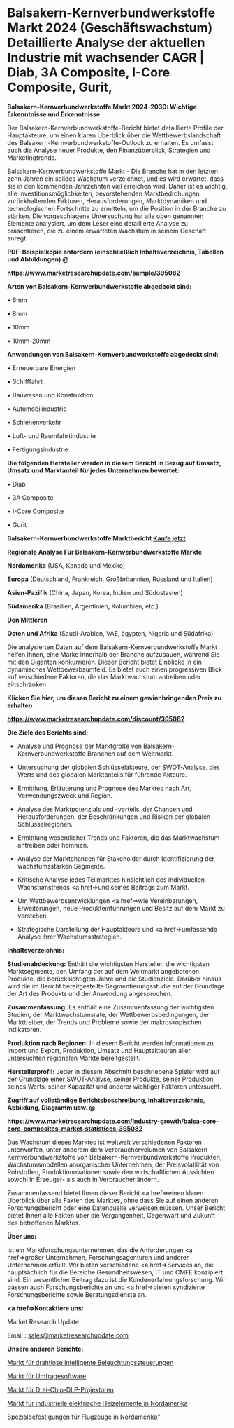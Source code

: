 # Balsakern-Kernverbundwerkstoffe Markt 2024 (Geschäftswachstum) Detaillierte Analyse der aktuellen Industrie mit wachsender CAGR | Diab, 3A Composite, I-Core Composite, Gurit, 

<strong>Balsakern-Kernverbundwerkstoffe Markt 2024-2030: Wichtige Erkenntnisse und Erkenntnisse</strong>

Der Balsakern-Kernverbundwerkstoffe-Bericht bietet detaillierte Profile der Hauptakteure, um einen klaren Überblick über die Wettbewerbslandschaft des Balsakern-Kernverbundwerkstoffe-Outlook zu erhalten. Es umfasst auch die Analyse neuer Produkte, den Finanzüberblick, Strategien und Marketingtrends.

Balsakern-Kernverbundwerkstoffe Markt - Die Branche hat in den letzten zehn Jahren ein solides Wachstum verzeichnet, und es wird erwartet, dass sie in den kommenden Jahrzehnten viel erreichen wird. Daher ist es wichtig, alle Investitionsmöglichkeiten, bevorstehenden Marktbedrohungen, zurückhaltenden Faktoren, Herausforderungen, Marktdynamiken und technologischen Fortschritte zu ermitteln, um die Position in der Branche zu stärken. Die vorgeschlagene Untersuchung hat alle oben genannten Elemente analysiert, um dem Leser eine detaillierte Analyse zu präsentieren, die zu einem erwarteten Wachstum in seinem Geschäft anregt.



<strong><b>PDF-Beispielkopie anfordern (einschließlich Inhaltsverzeichnis, Tabellen und Abbildungen) @ </b></strong>

<strong><a href=https://www.marketresearchupdate.com/sample/395082>

<strong>https://www.marketresearchupdate.com/sample/395082</u></a></strong></strong>



<strong>Arten von Balsakern-Kernverbundwerkstoffe abgedeckt sind:</strong>

• 6mm

• 8mm

• 10mm

• 10mm-20mm



<strong>Anwendungen von Balsakern-Kernverbundwerkstoffe abgedeckt sind:</strong>

• Erneuerbare Energien

• Schifffahrt

• Bauwesen und Konstruktion

• Automobilindustrie

• Schienenverkehr

• Luft- und Raumfahrtindustrie

• Fertigungsindustrie



<strong>Die folgenden Hersteller werden in diesem Bericht in Bezug auf Umsatz, Umsatz und Marktanteil für jedes Unternehmen bewertet:</strong>

• Diab

• 3A Composite

• I-Core Composite

• Gurit



<strong>Balsakern-Kernverbundwerkstoffe Marktbericht <a href=https://www.marketresearchupdate.com/buynow/395082>Kaufe jetzt</a></strong>



<strong>Regionale Analyse Für Balsakern-Kernverbundwerkstoffe Märkte</strong>



<strong>Nordamerika</strong> (USA, Kanada und Mexiko)



<strong>Europa</strong> (Deutschland, Frankreich, Großbritannien, Russland und Italien)



<strong>Asien-Pazifik</strong> (China, Japan, Korea, Indien und Südostasien)



<strong>Südamerika</strong> (Brasilien, Argentinien, Kolumbien, etc.)



<strong>Den Mittleren</strong> 

<strong>Osten und Afrika</strong> (Saudi-Arabien, VAE, ägypten, Nigeria und Südafrika)

Die analysierten Daten auf dem Balsakern-Kernverbundwerkstoffe Markt helfen Ihnen, eine Marke innerhalb der Branche aufzubauen, während Sie mit den Giganten konkurrieren. Dieser Bericht bietet Einblicke in ein dynamisches Wettbewerbsumfeld. Es bietet auch einen progressiven Blick auf verschiedene Faktoren, die das Marktwachstum antreiben oder einschränken.



<strong>Klicken Sie hier, um diesen Bericht zu einem gewinnbringenden Preis zu erhalten
</strong>

<strong><a href=https://www.marketresearchupdate.com/discount/395082>https://www.marketresearchupdate.com/discount/395082</b></u></strong></a>



<strong>Die Ziele des Berichts sind:</strong>

- Analyse und Prognose der Marktgröße von Balsakern-Kernverbundwerkstoffe Branchen auf dem Weltmarkt.

- Untersuchung der globalen Schlüsselakteure, der SWOT-Analyse, des Werts und des globalen Marktanteils für führende Akteure.

- Ermittlung, Erläuterung und Prognose des Marktes nach Art, Verwendungszweck und Region.

- Analyse des Marktpotenzials und -vorteils, der Chancen und Herausforderungen, der Beschränkungen und Risiken der globalen Schlüsselregionen.

- Ermittlung wesentlicher Trends und Faktoren, die das Marktwachstum antreiben oder hemmen.

- Analyse der Marktchancen für Stakeholder durch Identifizierung der wachstumsstarken Segmente.

- Kritische Analyse jedes Teilmarktes hinsichtlich des individuellen Wachstumstrends <a href=>und</a> seines Beitrags zum Markt.

- Um Wettbewerbsentwicklungen <a href=>wie</a> Vereinbarungen, Erweiterungen, neue Produkteinführungen und Besitz auf dem Markt zu verstehen.

- Strategische Darstellung der Hauptakteure und <a href=>umfas</a>sende Analyse ihrer Wachstumsstrategien.



<strong>Inhaltsverzeichnis:</strong>



<strong>Studienabdeckung:</strong> Enthält die wichtigsten Hersteller, die wichtigsten Marktsegmente, den Umfang der auf dem Weltmarkt angebotenen Produkte, die berücksichtigten Jahre und die Studienziele. Darüber hinaus wird die im Bericht bereitgestellte Segmentierungsstudie auf der Grundlage der Art des Produkts und der Anwendung angesprochen.



<strong>Zusammenfassung:</strong> Es enthält eine Zusammenfassung der wichtigsten Studien, der Marktwachstumsrate, der Wettbewerbsbedingungen, der Markttreiber, der Trends und Probleme sowie der makroskopischen Indikatoren.



<strong>Produktion nach Regionen:</strong> In diesem Bericht werden Informationen zu Import und Export, Produktion, Umsatz und Hauptakteuren aller untersuchten regionalen Märkte bereitgestellt.



<strong>Herstellerprofil:</strong> Jeder in diesem Abschnitt beschriebene Spieler wird auf der Grundlage einer SWOT-Analyse, seiner Produkte, seiner Produktion, seines Werts, seiner Kapazität und anderer wichtiger Faktoren untersucht.



<strong><b>Zugriff auf vollständige Berichtsbeschreibung, Inhaltsverzeichnis, Abbildung, Diagramm usw. @ </b></strong>

<strong><a href=https://www.marketresearchupdate.com/industry-growth/balsa-core-core-composites-market-statistices-395082>https://www.marketresearchupdate.com/industry-growth/balsa-core-core-composites-market-statistices-395082</a></strong>

Das Wachstum dieses Marktes ist weltweit verschiedenen Faktoren unterworfen, unter anderem dem Verbrauchervolumen von Balsakern-Kernverbundwerkstoffe von Balsakern-Kernverbundwerkstoffe Produkten, Wachstumsmodellen anorganischer Unternehmen, der Preisvolatilität von Rohstoffen, Produktinnovationen sowie den wirtschaftlichen Aussichten sowohl in Erzeuger- als auch in Verbraucherländern.

Zusammenfassend bietet Ihnen dieser Bericht <a href=>einen</a> klaren Überblick über alle Fakten des Marktes, ohne dass Sie auf einen anderen Forschungsbericht oder eine Datenquelle verweisen müssen. Unser Bericht bietet Ihnen alle Fakten über die Vergangenheit, Gegenwart und Zukunft des betroffenen Marktes.



<strong>Über uns:</strong>

 ist ein Marktforschungsunternehmen, das die Anforderungen <a href=>großer</a> Unternehmen, Forschungsagenturen und anderer Unternehmen erfüllt. Wir bieten verschiedene <a href=>Services</a> an, die hauptsächlich für die Bereiche Gesundheitswesen, IT und CMFE konzipiert sind. Ein wesentlicher Beitrag dazu ist die Kundenerfahrungsforschung. Wir passen auch Forschungsberichte an und <a href=>bieten</a> syndizierte Forschungsberichte sowie Beratungsdienste an.



<strong><a href=>Kontaktiere uns:</a></strong>

Market Research Update

Email : sales@marketresearchupdate.com



<strong>Unsere anderen Berichte:</strong>

<a href=https://www.linkedin.com/pulse/wireless-smart-lighting-controls-market-has-huge-demand>Markt für drahtlose intelligente Beleuchtungssteuerungen</a>

<a href=https://www.linkedin.com/pulse/survey-software-market-witness-huge>Markt für Umfragesoftware</a>

<a href=https://www.linkedin.com/pulse/three-chip-dlp-projector-market-size-industry>Markt für Drei-Chip-DLP-Projektoren</a>

<a href=https://www.linkedin.com/pulse/north-america-industrial-electric-heating-element-market>Markt für industrielle elektrische Heizelemente in Nordamerika</a>

<a href=https://www.linkedin.com/pulse/north-america-aircraft-specialty-fasteners>Spezialbefestigungen für Flugzeuge in Nordamerika</a>"
